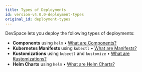 ```yaml
---
title: Types of Deployments
id: version-v4.0.0-deployment-types
original_id: deployment-types
---
```


DevSpace lets you deploy the following types of deployments:
- **Components** using `helm` &bull; [What are Components?](../../cli/deployment/components/what-are-components)
- **Kubernetes Manifests** using `kubectl` &bull; [What are Manifests?](../../cli/deployment/kubernetes-manifests/what-are-manifests)
- **Kustomizations** using `kubectl` and `kustomize` &bull; [What are Kustomizations?](../../cli/deployment/kubernetes-manifests/configuration/kustomize#TODO)
- **Helm Charts** using `helm` &bull; [What are Helm Charts?](../../cli/deployment/helm-charts/what-are-helm-charts)
